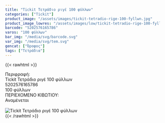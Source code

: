 ```yaml
---
title: "Tickit Τετράδιο ριγέ 100 φύλλων"
categories: ["Tickit"]
product_image: "/assets/images/tickit-tetradio-rige-100-fyllwn.jpg"
product_image_lowres: "/assets/images/low/tickit-tetradio-rige-100-fyllwn.jpg"
barcode: "5202576165786"
varos: "100 φύλλων"
bar_img: "/media/svg/barcode.svg"
var_img: "/media/svg/tem.svg"
gencat: ["Όροφος"]
tags: ["Τετράδια"]
---
```

{{< rawhtml >}}

<div class="sload716"><div class="product"><div id="sistatika">Περιφραφή:</div><div class="alltext">Tickit Τετράδιο ριγέ 100 φύλλων</div><div id="barcode"><div id="barimage1"></div><span id="bartext">5202576165786</span></div><div id="varos"><div id="temimg"></div><span id="varostext">100 φύλλων</span></div><div id="kivotio">ΠΕΡΙΕΧΟΜΕΝΟ ΚΙΒΩΤΙΟΥ:<br>Αναμένεται</div><br><div class="pimg"><img alt="Tickit Τετράδιο ριγέ 100 φύλλων" title="Tickit Τετράδιο ριγέ 100 φύλλων" src="/assets/images/tickit-tetradio-rige-100-fyllwn.jpg"></div></div></div>
{{< /rawhtml >}}


